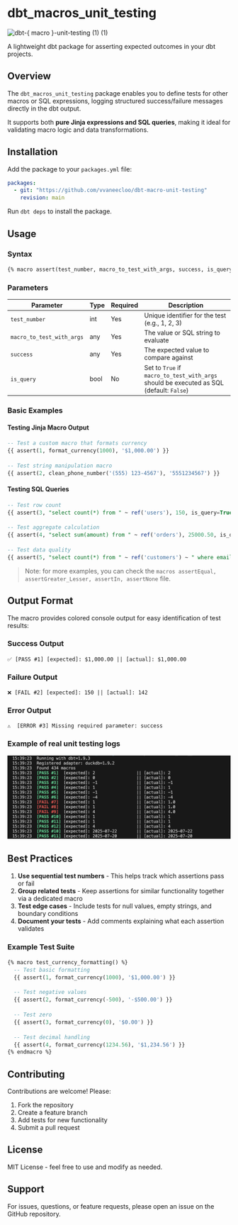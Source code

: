 # dbt_macros_unit_testing


<img width="1024" height="200" alt="dbt-{ macro }-unit-testing (1) (1)" src="https://github.com/user-attachments/assets/789962e1-9374-4b73-bbd6-0af7a6347838" />


A lightweight dbt package for asserting expected outcomes in your dbt projects.

## Overview

The `dbt_macros_unit_testing` package enables you to define tests for other macros or SQL expressions, logging structured success/failure messages directly in the dbt output. 

It supports both **pure Jinja expressions and SQL queries**, making it ideal for validating macro logic and data transformations.

## Installation

Add the package to your `packages.yml` file:

```yaml
packages:
  - git: "https://github.com/vvaneecloo/dbt-macro-unit-testing"
    revision: main
```

Run `dbt deps` to install the package.

## Usage

### Syntax

```sql
{% macro assert(test_number, macro_to_test_with_args, success, is_query=False) %}
```

### Parameters

| Parameter | Type | Required | Description |
|-----------|------|----------|-------------|
| `test_number` | int | Yes | Unique identifier for the test (e.g., 1, 2, 3) |
| `macro_to_test_with_args` | any | Yes | The value or SQL string to evaluate |
| `success` | any | Yes | The expected value to compare against |
| `is_query` | bool | No | Set to `True` if `macro_to_test_with_args` should be executed as SQL (default: `False`) |

### Basic Examples

#### Testing Jinja Macro Output

```sql
-- Test a custom macro that formats currency
{{ assert(1, format_currency(1000), '$1,000.00') }}

-- Test string manipulation macro
{{ assert(2, clean_phone_number('(555) 123-4567'), '5551234567') }}
```

#### Testing SQL Queries

```sql
-- Test row count
{{ assert(3, "select count(*) from " ~ ref('users'), 150, is_query=True) }}

-- Test aggregate calculation
{{ assert(4, "select sum(amount) from " ~ ref('orders'), 25000.50, is_query=True) }}

-- Test data quality
{{ assert(5, "select count(*) from " ~ ref('customers') ~ " where email is null", 0, is_query=True) }}
```

> Note: for more examples, you can check the `macros assertEqual, assertGreater_Lesser, assertIn, assertNone`  file.

## Output Format

The macro provides colored console output for easy identification of test results:

### Success Output
```
✅ [PASS #1] [expected]: $1,000.00 || [actual]: $1,000.00
```

### Failure Output
```
❌ [FAIL #2] [expected]: 150 || [actual]: 142
```

### Error Output
```
⚠️  [ERROR #3] Missing required parameter: success
```

### Example of real unit testing logs

![Real logs from dbt](logs_example.png)

## Best Practices

1. **Use sequential test numbers** - This helps track which assertions pass or fail
2. **Group related tests** - Keep assertions for similar functionality together via a dedicated macro
3. **Test edge cases** - Include tests for null values, empty strings, and boundary conditions
4. **Document your tests** - Add comments explaining what each assertion validates

### Example Test Suite

```sql
{% macro test_currency_formatting() %}
  -- Test basic formatting
  {{ assert(1, format_currency(1000), '$1,000.00') }}
  
  -- Test negative values
  {{ assert(2, format_currency(-500), '-$500.00') }}
  
  -- Test zero
  {{ assert(3, format_currency(0), '$0.00') }}
  
  -- Test decimal handling
  {{ assert(4, format_currency(1234.56), '$1,234.56') }}
{% endmacro %}
```

## Contributing

Contributions are welcome! Please:

1. Fork the repository
2. Create a feature branch
3. Add tests for new functionality
4. Submit a pull request

## License

MIT License - feel free to use and modify as needed.

## Support

For issues, questions, or feature requests, please open an issue on the GitHub repository.
